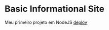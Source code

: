 # Basic Informational Site
 Meu primeiro projeto em NodeJS
 [deploy](https://Basic-Informational-Site-1.yokuny.repl.co)
